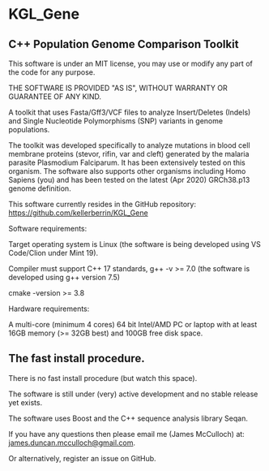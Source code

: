 KGL_Gene
========

C++ Population Genome Comparison Toolkit
----------------------------------------

This software is under an MIT license, you may use or modify any part of the code for any purpose.

THE SOFTWARE IS PROVIDED "AS IS", WITHOUT WARRANTY OR GUARANTEE OF ANY KIND.

A toolkit that uses Fasta/Gff3/VCF files to analyze Insert/Deletes (Indels) and Single Nucleotide Polymorphisms (SNP)
variants in genome populations.

The toolkit was developed specifically to analyze mutations in blood cell 
membrane proteins (stevor, rifin, var and cleft) generated by the malaria parasite Plasmodium
Falciparum. It has been extensively tested on this organism. The software also supports other 
organisms including Homo Sapiens (you) and has been tested on the latest (Apr 2020) GRCh38.p13 genome definition. 
   

This software currently resides in the GitHub repository:
https://github.com/kellerberrin/KGL_Gene

Software requirements:

Target operating system is Linux (the software is being developed using VS Code/Clion under Mint 19).

Compiler must support C++ 17 standards, g++ -v >= 7.0 (the software is developed using g++ version 7.5)

cmake -version >= 3.8

Hardware requirements:

A multi-core (minimum 4 cores) 64 bit Intel/AMD PC or laptop with at least 16GB memory (>= 32GB best)
and 100GB free disk space.

The fast install procedure.
---------------------------

There is no fast install procedure (but watch this space).

The software is still under (very) active development and no stable release yet exists.

The software uses Boost and the C++ sequence analysis library Seqan.

If you have any questions then please email me (James McCulloch) at: james.duncan.mcculloch@gmail.com.

Or alternatively, register an issue on GitHub.


